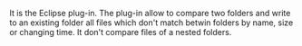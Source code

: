 It is the Eclipse plug-in. The plug-in allow to compare two folders and write to an existing folder 
all files which don't match betwin folders by name, size or changing time. It don't compare
files of a nested folders.
